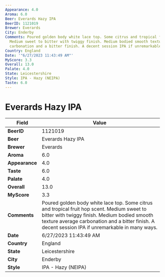 ```yaml
---
Appearance: 4.0
Aroma: 6.0
Beer: Everards Hazy IPA
BeerID: 1121019
Brewer: Everards
City: Enderby
Comments: Poured golden body white lace top. Some citrus and tropical fruit hop scent.
  Medium sweet to bitter with twiggy finish. Medium bodied smooth texture average
  carbonation and a bitter finish. A decent session IPA if unremarkable in many ways.
Country: England
Date: '"6/27/2023 11:43:49 AM"'
MyScore: 3.3
Overall: 13.0
Palate: 4.0
State: Leicestershire
Style: IPA - Hazy (NEIPA)
Taste: 6.0
---
```


# Everards Hazy IPA

| Field         | Value |
|---------------|-------|
| **BeerID** | 1121019 |
| **Beer** | Everards Hazy IPA |
| **Brewer** | Everards |
| **Aroma** | 6.0 |
| **Appearance** | 4.0 |
| **Taste** | 6.0 |
| **Palate** | 4.0 |
| **Overall** | 13.0 |
| **MyScore** | 3.3 |
| **Comments** | Poured golden body white lace top. Some citrus and tropical fruit hop scent. Medium sweet to bitter with twiggy finish. Medium bodied smooth texture average carbonation and a bitter finish. A decent session IPA if unremarkable in many ways. |
| **Date** | 6/27/2023 11:43:49 AM |
| **Country** | England |
| **State** | Leicestershire |
| **City** | Enderby |
| **Style** | IPA - Hazy (NEIPA) |
